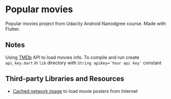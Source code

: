 # Popular movies

Popular movies project from Udacity Android Nanodgree course.
Made with Flutter.

## Notes

Using [TMDb](https://www.themoviedb.org/) API to load movies info.
To compile and run create `api_key.dart` in `lib` directory with `String apiKey='Your api key'` constant

## Third-party Libraries and Resources
- [Cached network image](https://pub.dartlang.org/packages/cached_network_image) to load movie posters from Internet
